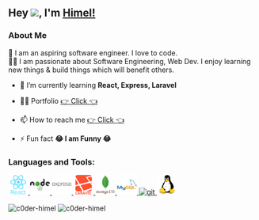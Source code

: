 ## Hey <img src="https://github.com/TheDudeThatCode/TheDudeThatCode/blob/master/Assets/Hi.gif" width="29px">, I'm [Himel!](https://c0der-himel.github.io/myPortfolio/)

### About Me
🚀 I am an aspiring software engineer. I love to code. </br>
👨‍💻  I am passionate about Software Engineering, Web Dev. I enjoy learning new things & build things which will benefit others.</br>

- 🌱 I’m currently learning **React, Express, Laravel**

- 👨‍💻 Portfolio [👉 Click 👈](https://jovial-sinoussi-4bfaf8.netlify.app/)

- 📫 How to reach me [👉 Click 👈](https://www.linkedin.com/in/shahadat-himel)

- ⚡ Fun fact **😂 I am Funny 😂**

<h3 align="left">Languages and Tools:</h3>
<p align="left"> <a href="https://reactjs.org/" target="_blank"> <img src="https://raw.githubusercontent.com/devicons/devicon/master/icons/react/react-original-wordmark.svg" alt="react" width="40" height="40"/> </a> <a href="https://nodejs.org" target="_blank"> <img src="https://raw.githubusercontent.com/devicons/devicon/master/icons/nodejs/nodejs-original-wordmark.svg" alt="nodejs" width="40" height="40"/> </a> <a href="https://expressjs.com" target="_blank"> <img src="https://raw.githubusercontent.com/devicons/devicon/master/icons/express/express-original-wordmark.svg" alt="express" width="40" height="40"/> </a> <a href="https://laravel.com/" target="_blank"> <img src="https://raw.githubusercontent.com/devicons/devicon/master/icons/laravel/laravel-plain-wordmark.svg" alt="laravel" width="40" height="40"/> </a> <a href="https://www.mongodb.com/" target="_blank"> <img src="https://raw.githubusercontent.com/devicons/devicon/master/icons/mongodb/mongodb-original-wordmark.svg" alt="mongodb" width="40" height="40"/> </a> <a href="https://www.mysql.com/" target="_blank"> <img src="https://raw.githubusercontent.com/devicons/devicon/master/icons/mysql/mysql-original-wordmark.svg" alt="mysql" width="40" height="40"/> </a> <a href="https://git-scm.com/" target="_blank"> <img src="https://www.vectorlogo.zone/logos/git-scm/git-scm-icon.svg" alt="git" width="40" height="40"/> </a> <a href="https://www.linux.org/" target="_blank"> <img src="https://raw.githubusercontent.com/devicons/devicon/master/icons/linux/linux-original.svg" alt="linux" width="40" height="40"/> </a> </p>

<p>
  <img align="center" src="https://github-readme-stats.vercel.app/api/top-langs?username=c0der-himel&show_icons=true&locale=en&layout=compact" alt="c0der-himel" />
  <img align="center" src="https://github-readme-streak-stats.herokuapp.com/?user=c0der-himel&" alt="c0der-himel" />
</p>
